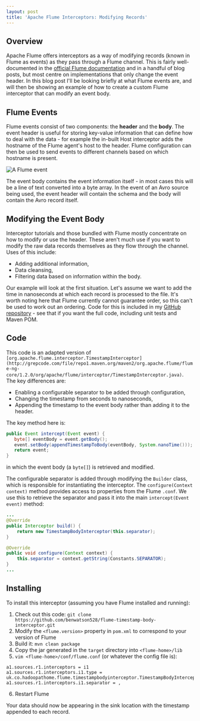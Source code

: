 ```yaml
---
layout: post
title: 'Apache Flume Interceptors: Modifying Records'
---
```


## Overview
Apache Flume offers interceptors as a way of modifying records (known in Flume as events) as they pass through a Flume channel. This is fairly well-documented in the [official Flume documentation](https://flume.apache.org/FlumeUserGuide.html#flume-interceptors) and in a handful of blog posts, but most centre on implementations that only change the event header. In this blog post I'll be looking briefly at what Flume events are, and will then be showing an example of how to create a custom Flume interceptor that can modify an event body.

## Flume Events
Flume events consist of two components: the **header** and the **body**. The event header is useful for storing key-value information that can define how to deal with the data - for example the in-built Host interceptor adds the hostname of the Flume agent's host to the header. Flume configuration can then be used to send events to different channels based on which hostname is present.

![A Flume event](http://i.imgur.com/uIe8eQE.png "A Flume event")

The event body contains the event information itself - in most cases this will be a line of text converted into a byte array. In the event of an Avro source being used, the event header will contain the schema and the body will contain the Avro record itself.

## Modifying the Event Body
Interceptor tutorials and those bundled with Flume mostly concentrate on how to modify or use the header. These aren't much use if you want to modify the raw data records themselves as they flow through the channel. Uses of this include:
 - Adding additional information,
 - Data cleansing,
 - Filtering data based on information within the body.

Our example will look at the first situation. Let's assume we want to add the time in nanoseconds at which each record is processed to the file. It's worth noting here that Flume currently cannot guarantee order, so this can't be used to work out an ordering. Code for this is included in my [GitHub repository](https://github.com/benwatson528/flume-timestamp-body-interceptor) - see that if you want the full code, including unit tests and Maven POM.

## Code

This code is an adapted version of `[org.apache.flume.interceptor.TimestampInterceptor](http://grepcode.com/file/repo1.maven.org/maven2/org.apache.flume/flume-ng-core/1.2.0/org/apache/flume/interceptor/TimestampInterceptor.java)`. The key differences are:
 - Enabling a configurable separator to be added through configuration,
 - Changing the timestamp from seconds to nanoseconds,
 - Appending the timestamp to the event body rather than adding it to the header.

The key method here is:
```java
public Event intercept(Event event) {
   byte[] eventBody = event.getBody();
   event.setBody(appendTimestampToBody(eventBody, System.nanoTime()));
   return event;
}
```
in which the event body (a `byte[]`) is retrieved and modified.

The configurable separator is added through modifying the `Builder` class, which is responsible for instantiating the interceptor. The `configure(Context context)` method provides access to properties from the Flume `.conf`. We use this to retrieve the separator and pass it into the main `intercept(Event event)` method:

```java
...
@Override
public Interceptor build() {
    return new TimestampBodyInterceptor(this.separator);
}

@Override
public void configure(Context context) {
    this.separator = context.getString(Constants.SEPARATOR);
}
...
```

## Installing

To install this interceptor (assuming you have Flume installed and running):
 1. Check out this code: `git clone https://github.com/benwatson528/flume-timestamp-body-interceptor.git`
 2. Modify the `<flume.version>` property in `pom.xml` to correspond to your version of Flume
 3. Build it: `mvn clean package`
 4. Copy the jar generated in the `target` directory into `<flume-home>/lib`
 5. `vim <flume-home>/conf/flume.conf` (or whatever the config file is):
```
a1.sources.r1.interceptors = i1
a1.sources.r1.interceptors.i1.type = uk.co.hadoopathome.flume.timestampbodyinterceptor.TimestampBodyInterceptor$Builder
a1.sources.r1.interceptors.i1.separator = ,
```
 6. Restart Flume

Your data should now be appearing in the sink location with the timestamp appended to each record.
